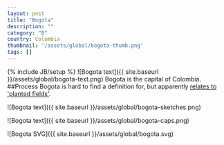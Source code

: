 ```yaml
---
layout: post
title: "Bogota"
description: ""
category: "B"
country: Colombia
thumbnail: '/assets/global/bogota-thumb.png'
tags: []
---
```

{% include JB/setup %}
![Bogota text]({{ site.baseurl }}/assets/global/bogota-text.png)
Bogota is the capital of Colombia.
##Process
Bogota is hard to find a definition for, but apparently [relates to 'planted fields'](http://www.spanishdict.com/answers/132898/what-does-the-word-bogota-mean-beside-being-the-capital-of-columbiawhere-did-it-originate-from).  

![Bogota text]({{ site.baseurl }}/assets/global/bogota-sketches.png)

![Bogota text]({{ site.baseurl }}/assets/global/bogota-caps.png)


![Bogota SVG]({{ site.baseurl }}/assets/global/bogota.svg)

